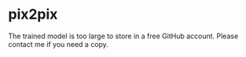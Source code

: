 # pix2pix

The trained model is too large to store in a free GitHub account. Please contact me if you need a copy.
